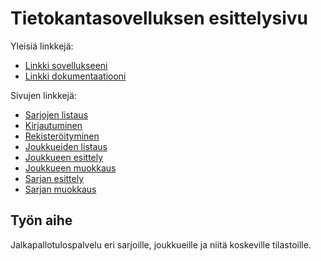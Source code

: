 # Tietokantasovelluksen esittelysivu

Yleisiä linkkejä:

* [Linkki sovellukseeni](https://vaisanem.users.cs.helsinki.fi/jtulospalvelu)
* [Linkki dokumentaatiooni](https://github.com/vaisanem/Jalkapallotulospalvelu/tree/master/doc/dokumentaatio.pdf)  

Sivujen linkkejä:

* [Sarjojen listaus](https://vaisanem.users.cs.helsinki.fi/jtulospalvelu/suunnitelmat/sarjat)
* [Kirjautuminen](https://vaisanem.users.cs.helsinki.fi/jtulospalvelu/suunnitelmat/kirjaudu)
* [Rekisteröityminen](https://vaisanem.users.cs.helsinki.fi/jtulospalvelu/suunnitelmat/rekisteroidy)
* [Joukkueiden listaus](https://vaisanem.users.cs.helsinki.fi/jtulospalvelu/suunnitelmat/joukkueet)
* [Joukkueen esittely](https://vaisanem.users.cs.helsinki.fi/jtulospalvelu/suunnitelmat/joukkueet/1)
* [Joukkueen muokkaus](https://vaisanem.users.cs.helsinki.fi/jtulospalvelu/suunnitelmat/joukkueet/1/muokkaa)
* [Sarjan esittely](https://vaisanem.users.cs.helsinki.fi/jtulospalvelu/suunnitelmat/sarjat/1)
* [Sarjan muokkaus](https://vaisanem.users.cs.helsinki.fi/jtulospalvelu/suunnitelmat/sarjat/muokkaus)

## Työn aihe

Jalkapallotulospalvelu eri sarjoille, joukkueille ja niitä koskeville tilastoille.
